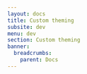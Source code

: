 ```yaml
---
layout: docs
title: Custom theming
subsite: dev
menu: dev
section: Custom theming
banner:
  breadcrumbs:
    parent: Docs
---
```

